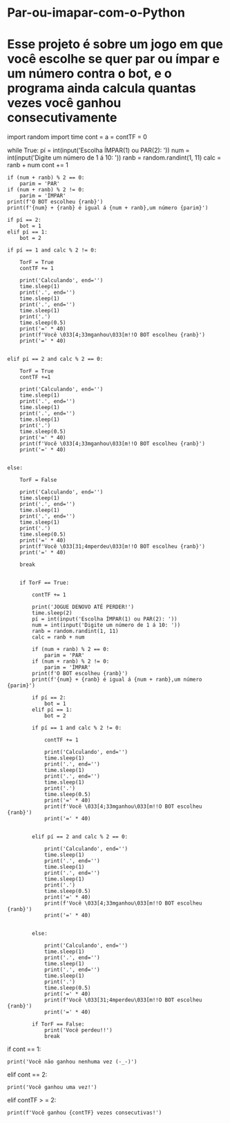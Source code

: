 # Par-ou-imapar-com-o-Python
# Esse projeto é sobre um jogo em que você escolhe se quer par ou ímpar e um número contra o bot, e o programa ainda calcula quantas vezes você ganhou consecutivamente
import random
import time
cont = a = contTF = 0

while True:
    pí = int(input('Escolha ÍMPAR(1) ou PAR(2): '))
    num = int(input('Digite um número de 1 á 10: '))
    ranb = random.randint(1, 11)
    calc = ranb + num
    cont += 1

    if (num + ranb) % 2 == 0:
        parim = 'PAR'
    if (num + ranb) % 2 != 0:
        parim = 'ÍMPAR'
    print(f'O BOT escolheu {ranb}')
    print(f'{num} + {ranb} é igual á {num + ranb},um número {parim}')

    if pí == 2:
        bot = 1
    elif pí == 1:
        bot = 2

    if pí == 1 and calc % 2 != 0:

        TorF = True
        contTF += 1

        print('Calculando', end='')
        time.sleep(1)
        print('.', end='')
        time.sleep(1)
        print('.', end='')
        time.sleep(1)
        print('.')
        time.sleep(0.5)
        print('=' * 40)
        print(f'Você \033[4;33mganhou\033[m!!O BOT escolheu {ranb}')
        print('=' * 40)


    elif pí == 2 and calc % 2 == 0:

        TorF = True
        contTF +=1

        print('Calculando', end='')
        time.sleep(1)
        print('.', end='')
        time.sleep(1)
        print('.', end='')
        time.sleep(1)
        print('.')
        time.sleep(0.5)
        print('=' * 40)
        print(f'Você \033[4;33mganhou\033[m!!O BOT escolheu {ranb}')
        print('=' * 40)


    else:

        TorF = False

        print('Calculando', end='')
        time.sleep(1)
        print('.', end='')
        time.sleep(1)
        print('.', end='')
        time.sleep(1)
        print('.')
        time.sleep(0.5)
        print('=' * 40)
        print(f'Você \033[31;4mperdeu\033[m!!O BOT escolheu {ranb}')
        print('=' * 40)

        break


        if TorF == True:

            contTF += 1

            print('JOGUE DENOVO ATÉ PERDER!')
            time.sleep(2)
            pí = int(input('Escolha ÍMPAR(1) ou PAR(2): '))
            num = int(input('Digite um número de 1 á 10: '))
            ranb = random.randint(1, 11)
            calc = ranb + num

            if (num + ranb) % 2 == 0:
                parim = 'PAR'
            if (num + ranb) % 2 != 0:
                parim = 'ÍMPAR'
            print(f'O BOT escolheu {ranb}')
            print(f'{num} + {ranb} é igual á {num + ranb},um número {parim}')

            if pí == 2:
                bot = 1
            elif pí == 1:
                bot = 2

            if pí == 1 and calc % 2 != 0:

                contTF += 1

                print('Calculando', end='')
                time.sleep(1)
                print('.', end='')
                time.sleep(1)
                print('.', end='')
                time.sleep(1)
                print('.')
                time.sleep(0.5)
                print('=' * 40)
                print(f'Você \033[4;33mganhou\033[m!!O BOT escolheu {ranb}')
                print('=' * 40)


            elif pí == 2 and calc % 2 == 0:

                print('Calculando', end='')
                time.sleep(1)
                print('.', end='')
                time.sleep(1)
                print('.', end='')
                time.sleep(1)
                print('.')
                time.sleep(0.5)
                print('=' * 40)
                print(f'Você \033[4;33mganhou\033[m!!O BOT escolheu {ranb}')
                print('=' * 40)


            else:

                print('Calculando', end='')
                time.sleep(1)
                print('.', end='')
                time.sleep(1)
                print('.', end='')
                time.sleep(1)
                print('.')
                time.sleep(0.5)
                print('=' * 40)
                print(f'Você \033[31;4mperdeu\033[m!!O BOT escolheu {ranb}')
                print('=' * 40)

            if TorF == False:
                print('Você perdeu!!')
                break


if cont == 1:

    print('Você não ganhou nenhuma vez (-_-)')

elif cont == 2:

    print('Você ganhou uma vez!')

elif contTF > = 2:

    print(f'Você ganhou {contTF} vezes consecutivas!')
